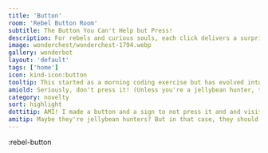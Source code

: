 ```yaml
---
title: 'Button'
room: 'Rebel Button Room'
subtitle: The Button You Can't Help but Press!
description: For rebels and curious souls, each click delivers a surprise!
image: wonderchest/wonderchest-1794.webp
gallery: wonderbot
layout: 'default'
tags: ['home']
icon: kind-icon:button
tooltip: This started as a morning coding exercise but has evolved into an leadboard race.
amiold: Seriously, don't press it! (Unless you're a jellybean hunter, then *maaybeee* hit it about 100 times or so...) 🦋🍫🌈
category: novelty
sort: highlight
dottitip: AMI! I made a button and a sign to not press it and and visitors started pressing it. Why are people like this?
amitip: Maybe they're jellybean hunters? But in that case, they should definitely stop around 100 times or so.
---
```


:rebel-button
